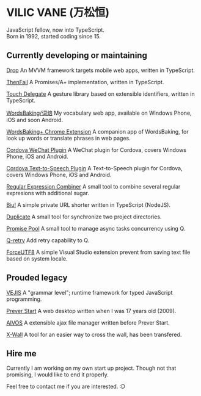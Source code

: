 # VILIC VANE (万松恒)

JavaScript fellow, now into TypeScript.  
Born in 1992, started coding since 15.

## Currently developing or maintaining

[Drop](https://github.com/vilic/drop) An MVVM framework targets mobile web apps, written in TypeScript.

[ThenFail](https://github.com/vilic/thenfail) A Promises/A+ implementation, written in TypeScript.

[Touch Delegate](https://github.com/vilic/touch-delegate) A gesture library based on extensible identifiers, written in TypeScript.

[WordsBaking/词焙](https://wordsbaking.com/) My vocabulary web app, available on Windows Phone, iOS and soon Android.

[WordsBaking+ Chrome Extension](https://github.com/vilic/wordsbaking-plus-chrome) A companion app of WordsBaking, for look up words or translate phrases in web pages.

[Cordova WeChat Plugin](https://github.com/vilic/cordova-plugin-wechat) A WeChat plugin for Cordova, covers Windows Phone, iOS and Android.

[Cordova Text-to-Speech Plugin](https://github.com/vilic/cordova-plugin-tts) A Text-to-Speech plugin for Cordova, covers Windows Phone, iOS and Android.

[Regular Expression Combiner](https://github.com/vilic/regex-combiner) A small tool to combine several regular expresions with additional sugar.

[Biu!](https://github.com/vilic/biu) A simple private URL shorter written in TypeScript (NodeJS).

[Duplicate](https://github.com/vilic/duplicate) A small tool for synchronize two project directories.

[Promise Pool](https://github.com/vilic/promise-pool) A small tool to manage async tasks concurrency using Q.

[Q-retry](https://github.com/vilic/q-retry) Add retry capability to Q.

[ForceUTF8](https://github.com/vilic/vs-force-utf8) A simple Visual Studio extension prevent from saving text file based on system locale.

## Prouded legacy

[VEJIS](http://vilic.github.io/vejis) A "grammar level"; runtime framework for typed JavaScript programming.

[Prever Start](http://vilic.info/blog/projects/prever-start) A web desktop written when I was 17 years old (2009).

[AIVOS](http://vilic.info/blog/projects/aivos) A extensible ajax file manager written before Prever Start.

[X-Wall](https://github.com/vilic/x-wall) A tool for an easier way to cross the wall, has been transfered.

## Hire me

Currently I am working on my own start up project. Though not that promising, I would like to end it properly.

Feel free to contact me if you are interested. :D